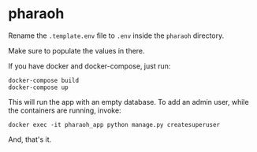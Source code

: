 # pharaoh

Rename the `.template.env` file to `.env` inside the `pharaoh` directory.

Make sure to populate the values in there.

If you have docker and docker-compose, just run:

    docker-compose build
    docker-compose up

This will run the app with an empty database. To add an admin user,
while the containers are running, invoke:

    docker exec -it pharaoh_app python manage.py createsuperuser

And, that's it.
